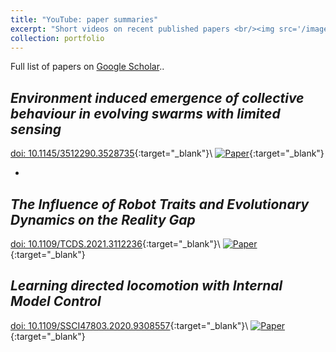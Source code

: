 ```yaml
---
title: "YouTube: paper summaries"
excerpt: "Short videos on recent published papers <br/><img src='/images/you_sum.jpg'>"
collection: portfolio
---
```

Full list of papers on <a href="https://scholar.google.com/citations?user=Xn9iFKsAAAAJ"> Google Scholar</a>..

_Environment induced emergence of collective behaviour in evolving swarms with limited sensing_ 
-
[doi: 10.1145/3512290.3528735](https://doi.org/10.1145/3512290.3528735){:target="_blank"}\\
[![Paper](https://img.youtube.com/vi/yhKFvpLa9iI/0.jpg)](https://www.youtube.com/watch?v=yhKFvpLa9iI){:target="_blank"}

-
_The Influence of Robot Traits and Evolutionary Dynamics on the Reality Gap_ 
-
[doi: 10.1109/TCDS.2021.3112236](https://doi.org/10.1109/TCDS.2021.3112236){:target="_blank"}\\
[![Paper](https://img.youtube.com/vi/spetUQIfPdM/0.jpg)](https://www.youtube.com/watch?v=spetUQIfPdM){:target="_blank"}

_Learning directed locomotion with Internal Model Control_ 
-
[doi: 10.1109/SSCI47803.2020.9308557](https://doi.org/10.1109/SSCI47803.2020.9308557){:target="_blank"}\\
[![Paper](https://img.youtube.com/vi/TgC0gHII7mg/0.jpg)](https://www.youtube.com/watch?v=TgC0gHII7mg){:target="_blank"}
